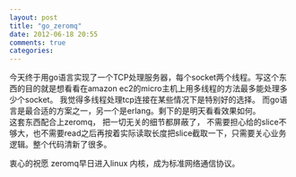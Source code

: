 ```yaml
---
layout: post
title: "go_zeromq"
date: 2012-06-18 20:55
comments: true
categories: 
---
```

今天终于用go语言实现了一个TCP处理服务器，每个socket两个线程。写这个东西的目的就是想看看在amazon ec2的micro主机上用多线程的方法最多能处理多少个socket。 我觉得多线程处理tcp连接在某些情况下是特别好的选择。 而go语言是最合适的方案之一，另一个是erlang。剩下的是明天看看效果如何。      
这套东西配合上zeromq， 把一切无关的细节都屏蔽了， 不需要担心给的slice不够大，也不需要read之后再按着实际读取长度把slice截取一下，只需要关心业务逻辑。整个代码清新了很多。   

衷心的祝愿 zeromq早日进入linux 内核，成为标准网络通信协议。
  